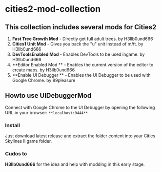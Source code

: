 # cities2-mod-collection

## This collection includes several mods for Cities2
1. **Fast Tree Growth Mod** - Directly get full adult trees. by H3llb0und666
2. **Cities1 Unit Mod** - Gives you back the "u" unit instead of m/ft. by H3llb0und666
3. **DevToolsEnabled Mod** - Enables DevTools to be used ingame. by H3llb0und666
4. **Editor Enabled Mod	** - Enables the current version of the editor to create maps. by H3llb0und666
5. **Enable UI Debugger ** - Enables the UI Debugger to be used with Google Chrome. by 89pleasure
 

## Howto use UIDebuggerMod
Connect with Google Chrome to the UI Debugger by opening the following URL in your browser:
	```**localhost:9444**```


### Install
Just download latest release and extract the folder content into your Cities Skylines II game folder.

### Cudos to
**H3llb0und666** for the idea and help with modding in this early stage.
